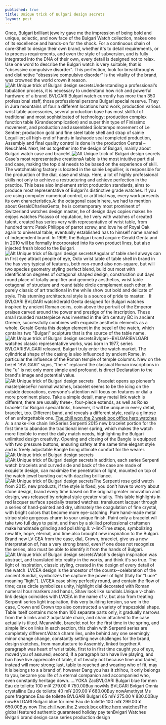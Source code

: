 ```yaml
---
published: true
title: Unique trick of Bulgari design secrets
layout: post
---
```

Once, Bulgari brilliant jewelry gave me the impression of being bold and unique, eclectic, and now face of the Bulgari Watch collection, makes one of its excellence and hands-on for the shock. For a continuous chain of core-Shell to design their own brand, whether it\'s to detail requirements, or to process requirements, and even the style of subversion, and is fully integrated into the DNA of their own, every detail is designed not to relax. Use one word to describe the Bulgari watch is very suitable, that is \"obsessive compulsive disorder\". This perfection, look for breakthroughs and distinctive \"obsessive compulsive disorder\" is the vitality of the brand, was crowned the world crown it reason.![Alt Unique trick of Bulgari design secrets](https://c1.staticflickr.com/9/8275/28734568103_8a83ca9ef8_b.jpg)Understanding a professional\'s tabulation process, it is necessary to understand how rich and powerful hardware of a brand. BVLGARI Bulgari watch currently has more than 350 professional staff, those professional persons Bulgari special reserve. They in Jura mountains of four a different locations hard work, production various wrist table accessories, several production base has most skillful of traditional and most sophisticated of technology: production complex function table (Grandecomplication) and super thin type of Finissimo movement, and production and assembled Solotempo movement of Le Sentier; production gold and fine steel table shell and strap of sainie Leguillier; all high-end of hands in lashaode seal completed production, Assembly and final quality control is done in the production Central – Neuchâtel. Next, let us together into the design of Bulgari, mainly about Bulgari watch case and bracelet.![Alt Unique trick of Bulgari design secrets](https://c1.staticflickr.com/9/8158/29322101896_2432f662c4_b.jpg)Case\'s most representative creationsA table is the most intuitive part dial and case, making the top dial needs to be based on the experience of skill. The watchmaking factory is located in the sainie Leguillier, is responsible for the production of the dial, case and strap. Here, a lot of highly professional skills not only to achieve a restructuring and achieve perfection in the practice. This base also implement strict production standards, aims to produce most representative of Bulgari\'s distinctive grade watches. If you are using computer numerical control, or artificial way, every work presents its own characteristics.A: the octagonal caseIn here, we had to mention about GeraldCharlesGenta, he is contemporary most prominent of Switzerland watches design master, he of design days copies makes he enjoys watches Picasso of reputation, he I very with watches of created talent, created has series very with representative of wrist table, from hundred term: Patek Philippe of parrot screw, and love he of Royal Oak again to universal table, eventually established has to himself name named of independent brand. In 1999, the Bulgari brand acquire Gerald Genta and in 2010 will be formally incorporated into its own product lines, but also injected fresh blood to the Bulgari.![Alt Unique trick of Bulgari design secrets](https://c1.staticflickr.com/9/8282/28732363454_0aa47a079f_b.jpg)Angular of table shell always can in first eye attract people of eye, Octo wrist table of table shell in brand in the has very typical of features, both non-round also non-square, but will two species geometry styling perfect blend, build out most with identification degrees of octagonal shaped design, construction out days round place of totally amplifier and geometry aesthetics, wrist table octagonal of structure and round table circle complement each other, in purely classic of art traditional in the while show out bold and delicate of style. This stunning architectural style is a source of pride to master.　II: BVLGARI BVLGARI watchGerald Genta designed for Bulgari watches inspired by ancient Roman coins, coin above the portrait of the Emperor praises carved around the power and prestige of the inscription. These small rounded masterpiece was invented in the 6th century BC in ancient Greece, successfully combines with exquisite aesthetic elements as a whole. Gerald Genta this design element in the bezel of the watch, which contains two \"Bulgari\" sculpture that is the source of the table name.![Alt Unique trick of Bulgari design secrets](https://c1.staticflickr.com/9/8541/29355460395_0fec30eb55_z.jpg)Bvlgari--BVLGARIBVLGARI watches classic representative works, was born in 1977, series BVLGARIBVLGARI released, Bulgari truly enter the watch market. The cylindrical shape of the casing is also influenced by ancient Rome, in particular the influence of the Roman temple of temple columns. New on the bezel \"BVLGARI\" signs, \"the v\" replaced the classical Roman inscriptions in the \"u\" is not only more simple and profound, is direct Declaration to the brand\'s image and potential value.![Alt Unique trick of Bulgari design secrets](https://c1.staticflickr.com/9/8021/28734590173_b6f1a4936b_b.jpg)　Bracelet opens up pioneer\'s masterpieceFor normal watches, bracelet seems to be the icing on the outside decorations, everyone\'s attention will focus on features or dial a more prominent place. Take a simple detail, many metal link watch is different, there are usually three-, four-piece extends, as well as Rolex bracelet for Bulgari special links, however, it will be unique in every detail, bracelet, too. Different band, and reveals a different style, really a glimpse of an unforgettable one. [The chill won the 2 week box office hero watches](http://www.mkfans.com/2016/07/18/the-chill-won-the-2-week-box-office-hero-watches-from-the-mainland-is-also-one/) A: a snake-like chain linkSeries Serpenti 2015 new bracelet portion for the first time to abandon the traditional inner spring, which makes the watch more flexible to meet the daily match needs, highlighting the Bulgari unlimited design creativity. Opening and closing of the Bangle is equipped with two pressure buttons, ensuring safety at the same time elegant style and is freely adjustable Bangle bring ultimate comfort for the wearer.![Alt Unique trick of Bulgari design secrets](https://c1.staticflickr.com/9/8245/28732383804_e1070d2f65_z.jpg)![Alt Unique trick of Bulgari design secrets](https://c1.staticflickr.com/9/8554/28732390504_6efb965a29_z.jpg)In addition, each series Serpenti watch bracelets and curved side and back of the case are made of exquisite design, can maximize the penetration of light, mounted on top of the watch jewel bursting out with dazzling brilliance.![Alt Unique trick of Bulgari design secrets](https://c1.staticflickr.com/9/8524/29355496015_74855fb613_z.jpg)The Serpenti rose gold watch from 2015, new products, if the style is fixed, you don\'t have to worry about stone design, brand every time based on the original greater innovation and design, was released by original style greater vitality. This table highlights in red lacquer surface specially treated watches: translucent lacquer through a series of hand-painted and dry, ultimately the coagulation of fine crystal, with bright colors that become more eye-catching. Pure hand-made metal stripe style gorgeous charm to your unique finish. Paint only a bracelet will take two full days to paint, and then by a skilled professional craftsmen make handmade grinding and polishing.II: v-linkTime steps, symbolizing new life, hope, eternal, and time also brought new inspiration to the Bulgari. Brand new LV CEA from the case, dial, Crown, bracelet, give us a new interpretation of, has a very strong brand, even if one does not recognize the series, also must be able to identify it from the hands of Bulgari.![Alt Unique trick of Bulgari design secrets](https://c1.staticflickr.com/9/8584/28732401724_8eafecd7df_z.jpg)Watch\'s design inspiration was abstract, and translated into reality in the works, and think it\'s so true. The light of inspiration, classic styling, created in the design of every detail of the watch. LVCEA design is the ancestor of the counts--celebration of the ancient Sundial, symbolizes the capture the power of light (Italy for \"Luce\" meaning \"light\"). LVCEA case shiny perfectly round, and contain the flow of time; case circle symbolizes unity, highlight dial decorated with Roman numeral hour markers and hands, Shaw look like sundials.Unique v-chain link design coincides with LVCEA in the name of v, but also from treating Serpenti series light inspiration, this very building tension, so we in the case, Crown and Crown top also constructed a variety of trapezoidal shape. Table itself contains more than 100 separate parts only, it gradually narrows from the 5 links and 2 adjustable chain, and chain attached to the case actually is tilted. Meanwhile, bracelet not for the first time in the spring, and simple link on links in each section, this chain with Serpenti series are completely different.Watch charm lies, unite behind any one seemingly minor change change, constantly setting new challenges for the brand, design sketches, from manufacture to Assembly, linked together.A paragraph was heart of wrist table, first to in first time caught you of eye, moved you of assured; second, if a paragraph ban have live playing, and ban have live appreciate of table, it of beauty not because time and faded, instead will more strong; last, table to reached and wearing who of fit, may it is belongs to a a brand of, however Dang you has it zhihou, it only belongs to you, became you life of a eternal companion and accompanied who, even constantly heritage down......YOKA ZacBVLGARI Bulgari blue for men Eau de toilette 100 ml¥ 279.00 ¥ 750.00Buy nowMs BVLGARI Bvlgari Omnia crystalline Eau de toilette 40 ml¥ 209.00 ¥ 680.00Buy nowAmethyst Ms pure fragrance Eau de toilette BVLGARI Bulgari 65 ml¥ 275.00 ¥ 830.00Buy nowBVLGARI Bulgari blue for men Eau de toilette 100 ml¥ 299.00 ¥ 650.00Buy now [The chill won the 2 week box office hero watches](http://www.mkfans.com/2016/07/18/the-chill-won-the-2-week-box-office-hero-watches-from-the-mainland-is-also-one/)The global featured authentic guaranteed holiday pay tenBvlgari Watches Bvlgari brand design case series production design